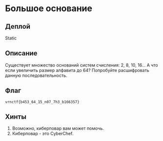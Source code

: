 # Большое основание

## Деплой

Static

## Описание

Существует множество оснований систем счисления: 2, 8, 10, 16... А что если увеличить размер алфавита до 64? Попробуйте расшифровать данную последовательность.

## Флаг
`vrnctf{b453_64_15_n07_7h3_b166357}`

## Хинты
1) Возможно, киберповар вам может помочь.
2) Киберповар - это CyberChef.